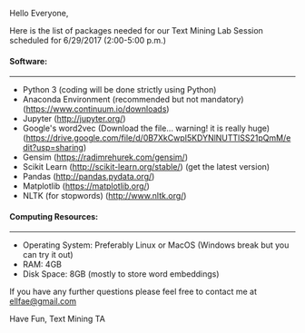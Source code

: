 Hello Everyone, 

Here is the list of packages needed for our Text Mining Lab Session scheduled for 6/29/2017 (2:00-5:00 p.m.)


#### Software:
------------------

* Python 3 (coding will be done strictly using Python)
* Anaconda Environment (recommended but not mandatory) (https://www.continuum.io/downloads)
* Jupyter (http://jupyter.org/)
* Google's word2vec (Download the file... warning! it is really huge)(https://drive.google.com/file/d/0B7XkCwpI5KDYNlNUTTlSS21pQmM/edit?usp=sharing)
* Gensim (https://radimrehurek.com/gensim/)
* Scikit Learn (http://scikit-learn.org/stable/) (get the latest version)
* Pandas (http://pandas.pydata.org/)
* Matplotlib (https://matplotlib.org/)
* NLTK (for stopwords) (http://www.nltk.org/)

#### Computing Resources:
-------------------
* Operating System: Preferably Linux or MacOS (Windows break but you can try it out)
* RAM: 4GB 
* Disk Space: 8GB (mostly to store word embeddings)


If you have any further questions please feel free to contact me at ellfae@gmail.com

Have Fun,
Text Mining TA